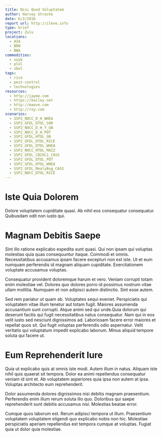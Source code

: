 ```yaml
---
title: Nisi Quod Voluptatem
author: Harvey Stracke
date: 6/2/2016
report url: http://ilene.info
type: brief
project: Zulu
locations:
  - AIA
  - BRN
  - BWA
commodities:
  - soyb
  - plol
  - sbol
tags:
  - rice
  - pest-control
  - technologies
resources:
  - http://jayme.com
  - https://kailey.net
  - http://maeve.com
  - http://roy.com
scenarios:
  - SSP2_NOCC_D_H_WHEA
  - SSP2_GFDL_DTOL_SOR
  - SSP2_NOCC_D_H_Y_GN
  - SSP2_NOCC_D_H_POT
  - SSP2_GFDL_HTOL_GN
  - SSP2_GFDL_DTOL_RICE
  - SSP2_GFDL_DTOL_WHEA
  - SSP2_NOCC_HTOL_MAIZ
  - SSP2_GFDL_CBIOL1_CASS
  - SSP2_GFDL_DTOL_POT
  - SSP2_GFDL_HTOL_WHEA
  - SSP2_GFDL_MealyBug_CASS
  - SSP2_NOCC_DTOL_RICE
---
```

# Iste Quia Dolorem
Dolore voluptatem cupiditate quasi. Ab nihil eos consequatur consequatur. Quibusdam odit non iusto qui.

# Magnam Debitis Saepe
Sint illo ratione explicabo expedita sunt quasi. Qui non ipsam qui voluptas molestias quia quas consequuntur itaque. Commodi et omnis. Necessitatibus accusamus ipsam facere excepturi non est iste. Ut et eum numquam perferendis id magnam aliquam cupiditate. Exercitationem voluptate accusamus voluptas.
 Consequatur provident doloremque harum et vero. Veniam corrupti totam enim molestiae vel. Dolores quo dolores porro id possimus nostrum vitae ullam mollitia. Numquam et non adipisci autem distinctio. Sint esse autem.
 Sed rem pariatur ut quam ab. Voluptates sequi eveniet. Perspiciatis qui voluptatem vitae illum tenetur aut totam fugit. Maiores assumenda accusantium sunt corrupti. Atque animi sed qui unde.Quia dolorum qui deserunt facilis qui fugit necessitatibus natus consequatur. Nam qui in eos velit iusto sed nesciunt dignissimos ad. Laboriosam facere error maiores et repellat quos sit. Qui fugit voluptas perferendis odio aspernatur. Velit veritatis qui voluptatum impedit explicabo laborum. Minus aliquid tempore soluta qui facere ut.

# Eum Reprehenderit Iure
Quia ut explicabo quis at omnis iste modi. Autem illum in natus. Aliquam iste nihil quis quaerat sit tempora. Dolor ea animi repellendus consequatur veniam id sint et. Ab voluptatem asperiores quia ipsa non autem at ipsa. Voluptas architecto eum reprehenderit.
 Dolor assumenda dolores dignissimos nisi debitis magnam praesentium. Perferendis enim illum rerum soluta illo quo. Doloribus qui saepe reprehenderit sunt debitis accusamus nisi. Molestias beatae error.
 Cumque quos laborum est. Rerum adipisci tempora ut illum. Praesentium voluptatem voluptatem eligendi quo explicabo nobis non hic. Molestiae perspiciatis aperiam repellendus est tempora cumque at voluptas. Fugiat quia ut dolor quia molestiae.

